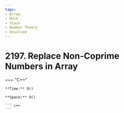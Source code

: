 ```yaml
---
tags:
- Array
- Math
- Stack
- Number Theory
- Unsolved
---
```



# 2197. Replace Non-Coprime Numbers in Array

=== "C++"

    **Time:** O()

    **Space:** O()

    ``` c++
    ```
